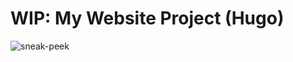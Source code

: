 # WIP: My Website Project (Hugo)

![sneak-peek](https://github.com/deigil/private-site/assets/89657240/1abe9a2b-5b5d-4a4a-9f9a-4376df6c9ece)

